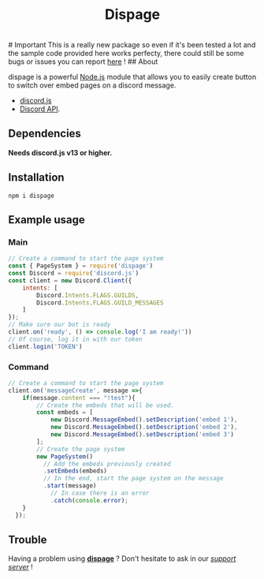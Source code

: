 <div align="center">  <h1>Dispage</h1> </div>
<br>
# Important
This is a really new package so even if it's been tested a lot and the sample code provided here works perfecty, there could still be some bugs or issues you can report <a href="https://github.com/voxlinou1/dispage/issues">here</a> !
## About

dispage is a powerful [Node.js](https://nodejs.org) module that allows you to easily create button to switch over embed pages on a discord message.
- [discord.js](https://npmjs.com/package/discord.js)
- [Discord API](https://discord.com/developers/docs/intro).

## Dependencies

**Needs discord.js v13 or higher.**

## Installation
```sh-session
npm i dispage
```

## Example usage

### Main
```js
// Create a command to start the page system
const { PageSystem } = require('dispage')
const Discord = require('discord.js')
const client = new Discord.Client({
    intents: [
        Discord.Intents.FLAGS.GUILDS,
        Discord.Intents.FLAGS.GUILD_MESSAGES
    ]
});
// Make sure our bot is ready
client.on('ready', () => console.log('I am ready!'))
// Of course, log it in with our token
client.login('TOKEN')
```
### Command
```js
// Create a command to start the page system
client.on('messageCreate', message =>{
    if(message.content === "!test"){
        // Create the embeds that will be used.
        const embeds = [
            new Discord.MessageEmbed().setDescription('embed 1'),
            new Discord.MessageEmbed().setDescription('embed 2'),
            new Discord.MessageEmbed().setDescription('embed 3')
        ];
        // Create the page system
        new PageSystem()
          // Add the embeds previously created
          .setEmbeds(embeds)
          // In the end, start the page system on the message
          .start(message)
            // In case there is an error
            .catch(console.error);
    }
  });
```
## Trouble
Having a problem using <a href="https://npmjs.com/package/dispage">**dispage**</a> ? Don't hesitate to ask in our *[support server](https://discord.gg/aAXMHUvDTK)* !
